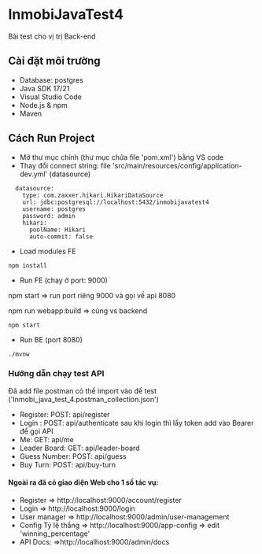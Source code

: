 # InmobiJavaTest4

Bài test cho vị trị Back-end

## Cài đặt môi trường

- Database: postgres
- Java SDK 17/21
- Visual Studio Code
- Node.js & npm
- Maven

## Cách Run Project

- Mở thư mục chính (thư mục chứa file 'pom.xml') bằng VS code
- Thay đổi connect string: file 'src/main/resources/config/application-dev.yml' (datasource)

```
  datasource:
    type: com.zaxxer.hikari.HikariDataSource
    url: jdbc:postgresql://localhost:5432/inmobijavatest4
    username: postgres
    password: admin
    hikari:
      poolName: Hikari
      auto-commit: false
```

- Load modules FE

```
npm install
```

- Run FE (chạy ở port: 9000)

npm start => run port riêng 9000 và gọi về api 8080

npm run webapp:build => cùng vs backend

```
npm start
```

- Run BE (port 8080)

```
./mvnw
```

### Hướng dẫn chạy test API

Đã add file postman có thể import vào để test ('Inmobi_java_test_4.postman_collection.json')

- Register: POST: api/register
- Login : POST: api/authenticate
  sau khi login thì lấy token add vào Bearer để gọi API
- Me: GET: api/me
- Leader Board: GET: api/leader-board
- Guess Number: POST: api/guess
- Buy Turn: POST: api/buy-turn

#### Ngoài ra đã có giao diện Web cho 1 số tác vụ:

- Register => http://localhost:9000/account/register
- Login => http://localhost:9000/login
- User manager => http://localhost:9000/admin/user-management
- Config Tỷ lệ thắng => http://localhost:9000/app-config => edit 'winning_percentage'
- API Docs: =>http://localhost:9000/admin/docs
